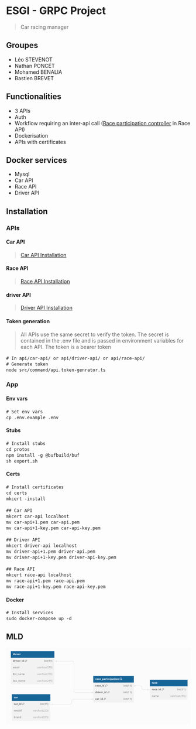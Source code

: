 # ESGI - GRPC Project
> Car racing manager
## Groupes
- Léo STEVENOT
- Nathan PONCET
- Mohamed BENALIA
- Bastien BREVET
## Functionalities
- 3 APIs
- Auth
- Workflow requiring an inter-api call ([Race participation controller](api/race-api/src/controller/race.participation.controller.ts) in Race API)
- Dockerisation
- APIs with certificates
## Docker services
- Mysql
- Car API
- Race API
- Driver API
## Installation
### APIs
#### Car API
>[Car API Installation](api/car-api/readme.md)
#### Race API
>[Race API Installation](api/race-api/readme.md)
#### driver API
>[Driver API Installation](api/driver-api/readme.md)
#### Token generation
> All APIs use the same secret to verify the token.
> The secret is contained in the .env file and is passed in environment variables for each API.
> The token is a bearer token
```shell
# In api/car-api/ or api/driver-api/ or api/race-api/
# Generate token
node src/command/api.token-genrator.ts
```
### App
#### Env vars
```shell
# Set env vars
cp .env.example .env
```
#### Stubs
```shell
# Install stubs
cd protos
npm install -g @bufbuild/buf  
sh export.sh
```
#### Certs
```shell
# Install certificates
cd certs
mkcert -install

## Car API
mkcert car-api localhost
mv car-api+1.pem car-api.pem
mv car-api+1-key.pem car-api-key.pem

## Driver API
mkcert driver-api localhost
mv driver-api+1.pem driver-api.pem
mv driver-api+1-key.pem driver-api-key.pem

## Race API
mkcert race-api localhost
mv race-api+1.pem race-api.pem
mv race-api+1-key.pem race-api-key.pem
```
#### Docker
```shell
# Install services
sudo docker-compose up -d 
```
## MLD
![MLD](documentation/mld.png)

